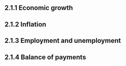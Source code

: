 ## 2.1.1 Economic growth

## 2.1.2 Inflation

## 2.1.3 Employment and unemployment 

## 2.1.4 Balance of payments 